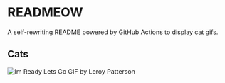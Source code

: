 # READMEOW

A self-rewriting README powered by GitHub Actions to display cat gifs.

## Cats

![Im Ready Lets Go GIF by Leroy Patterson](https://media3.giphy.com/media/CjmvTCZf2U3p09Cn0h/200.gif?cid=9acd02dax5792mwmznd5s6v41nhi88e3lanf7bqdffwsff9s&ep=v1_gifs_search&rid=200.gif&ct=g)
